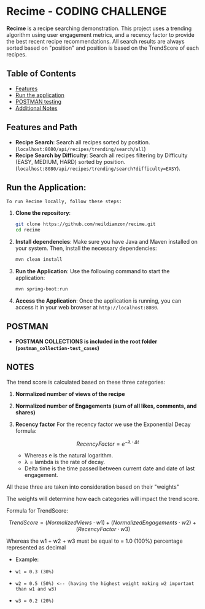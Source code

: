 # Recime - CODING CHALLENGE

**Recime** is a recipe searching demonstration. This project uses a trending algorithm using user engagement metrics, and a recency factor to provide the best recent recipe recommendations. All search results are always sorted based on "position" and position is based on the TrendScore of each recipes.

## Table of Contents

- [Features](#features)
- [Run the application](#Run-the-Application)
- [POSTMAN testing](#Postman)
- [Additional Notes](#Notes)

## Features and Path

- **Recipe Search**: Search all recipes sorted by position. (`localhost:8080/api/recipes/trending/search/all`)
- **Recipe Search by Difficulty**: Search all recipes filtering by Difficulty (EASY, MEDIUM, HARD) sorted by position. (`localhost:8080/api/recipes/trending/search?difficulty=EASY`).


## Run the Application:
    To run Recime locally, follow these steps:

1. **Clone the repository**:
    ```bash
    git clone https://github.com/neildiamzon/recime.git
    cd recime
    ```

2. **Install dependencies**:
    Make sure you have Java and Maven installed on your system. Then, install the necessary dependencies:

    ```bash
    mvn clean install
    ```
    
3. **Run the Application**:
    Use the following command to start the application:

    ```bash
    mvn spring-boot:run
    ```

4. **Access the Application**:
    Once the application is running, you can access it in your web browser at `http://localhost:8080`.


## POSTMAN

- **POSTMAN COLLECTIONS is included in the root folder (`postman_collection-test_cases`)**

## NOTES

The trend score is calculated based on these three categories:
1. **Normalized number of views of the recipe**
2. **Normalized number of Engagements (sum of all likes, comments, and shares)**
3. **Recency factor**
   For the recency factor we use the Exponential Decay formula:
   
    $$
    Recency Factor = e^{-\lambda \cdot \Delta t}
    $$
   - Whereas e is the natural logarithm.
   - λ = lambda is the rate of decay.
   - Delta time is the time passed between current date and date of last engagement.

All these three are taken into consideration based on their "weights" 

The weights will determine how each categories will impact the trend score.

Formula for TrendScore:

$$
TrendScore = (NormalizedViews \cdot w1) + (NormalizedEngagements \cdot w2) + (RecencyFactor \cdot w3)
$$

Whereas the w1 + w2 + w3 must be equal to = 1.0 (100%) percentage represented as decimal

- Example:
-     w1 = 0.3 (30%)
-     w2 = 0.5 (50%) <-- (having the highest weight making w2 important than w1 and w3)
-     w3 = 0.2 (20%)

    


  
